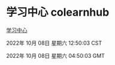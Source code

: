 # 学习中心 colearnhub
[学习中心](http://27.19.33.125:56308/colearnhub/)

2022年 10月 08日 星期六 12:50:03 CST

2022年 10月 08日 星期六 04:50:03 GMT
